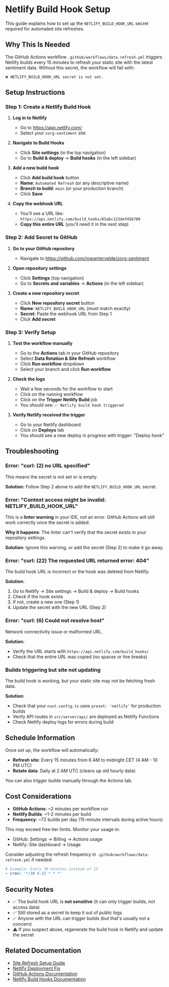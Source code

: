 # Netlify Build Hook Setup

This guide explains how to set up the `NETLIFY_BUILD_HOOK_URL` secret required for automated site refreshes.

## Why This Is Needed

The GitHub Actions workflow `.github/workflows/data-refresh.yml` triggers Netlify builds every 15 minutes to refresh your static site with the latest sentiment data. Without this secret, the workflow will fail with:

```
❌ NETLIFY_BUILD_HOOK_URL secret is not set.
```

## Setup Instructions

### Step 1: Create a Netlify Build Hook

1. **Log in to Netlify**
   - Go to https://app.netlify.com/
   - Select your `zorg-sentiment` site

2. **Navigate to Build Hooks**
   - Click **Site settings** (in the top navigation)
   - Go to **Build & deploy** → **Build hooks** (in the left sidebar)

3. **Add a new build hook**
   - Click **Add build hook** button
   - **Name**: `Automated Refresh` (or any descriptive name)
   - **Branch to build**: `main` (or your production branch)
   - Click **Save**

4. **Copy the webhook URL**
   - You'll see a URL like: `https://api.netlify.com/build_hooks/65abc123def456789`
   - **Copy this entire URL** (you'll need it in the next step)

### Step 2: Add Secret to GitHub

1. **Go to your GitHub repository**
   - Navigate to https://github.com/rowantervelde/zorg-sentiment

2. **Open repository settings**
   - Click **Settings** (top navigation)
   - Go to **Secrets and variables** → **Actions** (in the left sidebar)

3. **Create a new repository secret**
   - Click **New repository secret** button
   - **Name**: `NETLIFY_BUILD_HOOK_URL` (must match exactly)
   - **Secret**: Paste the webhook URL from Step 1
   - Click **Add secret**

### Step 3: Verify Setup

1. **Test the workflow manually**
   - Go to the **Actions** tab in your GitHub repository
   - Select **Data Rotation & Site Refresh** workflow
   - Click **Run workflow** dropdown
   - Select your branch and click **Run workflow**

2. **Check the logs**
   - Wait a few seconds for the workflow to start
   - Click on the running workflow
   - Click on the **Trigger Netlify Build** job
   - You should see: `✅ Netlify build hook triggered`

3. **Verify Netlify received the trigger**
   - Go to your Netlify dashboard
   - Click on **Deploys** tab
   - You should see a new deploy in progress with trigger: "Deploy hook"

## Troubleshooting

### Error: "curl: (2) no URL specified"

This means the secret is not set or is empty.

**Solution**: Follow Step 2 above to add the `NETLIFY_BUILD_HOOK_URL` secret.

### Error: "Context access might be invalid: NETLIFY_BUILD_HOOK_URL"

This is a **linter warning** in your IDE, not an error. GitHub Actions will still work correctly once the secret is added.

**Why it happens**: The linter can't verify that the secret exists in your repository settings.

**Solution**: Ignore this warning, or add the secret (Step 2) to make it go away.

### Error: "curl: (22) The requested URL returned error: 404"

The build hook URL is incorrect or the hook was deleted from Netlify.

**Solution**:

1. Go to Netlify → Site settings → Build & deploy → Build hooks
2. Check if the hook exists
3. If not, create a new one (Step 1)
4. Update the secret with the new URL (Step 2)

### Error: "curl: (6) Could not resolve host"

Network connectivity issue or malformed URL.

**Solution**:

- Verify the URL starts with `https://api.netlify.com/build_hooks/`
- Check that the entire URL was copied (no spaces or line breaks)

### Builds triggering but site not updating

The build hook is working, but your static site may not be fetching fresh data.

**Solution**:

- Check that your `nuxt.config.ts` uses `preset: 'netlify'` for production builds
- Verify API routes in `src/server/api/` are deployed as Netlify Functions
- Check Netlify deploy logs for errors during build

## Schedule Information

Once set up, the workflow will automatically:

- **Refresh site**: Every 15 minutes from 6 AM to midnight CET (4 AM - 10 PM UTC)
- **Rotate data**: Daily at 2 AM UTC (cleans up old hourly data)

You can also trigger builds manually through the Actions tab.

## Cost Considerations

- **GitHub Actions**: ~2 minutes per workflow run
- **Netlify Builds**: ~1-2 minutes per build
- **Frequency**: ~72 builds per day (15-minute intervals during active hours)

This may exceed free tier limits. Monitor your usage in:

- GitHub: Settings → Billing → Actions usage
- Netlify: Site dashboard → Usage

Consider adjusting the refresh frequency in `.github/workflows/data-refresh.yml` if needed:

```yaml
# Example: Every 30 minutes instead of 15
- cron: '*/30 4-22 * * *'
```

## Security Notes

- ✅ The build hook URL is **not sensitive** (it can only trigger builds, not access data)
- ✅ Still stored as a secret to keep it out of public logs
- ✅ Anyone with the URL can trigger builds (but that's usually not a concern)
- ⚠️ If you suspect abuse, regenerate the build hook in Netlify and update the secret

## Related Documentation

- [Site Refresh Setup Guide](./site-refresh-setup.md)
- [Netlify Deployment Fix](./netlify-deployment-fix.md)
- [GitHub Actions Documentation](https://docs.github.com/en/actions)
- [Netlify Build Hooks Documentation](https://docs.netlify.com/configure-builds/build-hooks/)
